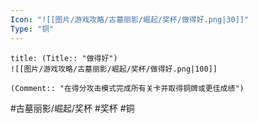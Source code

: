 ```yaml
---
Icon: "![[图片/游戏攻略/古墓丽影/崛起/奖杯/做得好.png|30]]"
Type: "铜"
---
```

```ad-common-bronze-trophy
title: (Title:: "做得好")
![[图片/游戏攻略/古墓丽影/崛起/奖杯/做得好.png|100]]

(Comment:: "在得分攻击模式完成所有关卡并取得铜牌或更佳成绩")
```

#古墓丽影/崛起/奖杯 #奖杯 #铜
